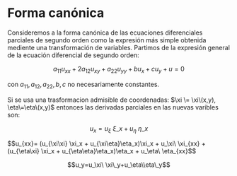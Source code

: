 # Forma canónica
Consideremos a la forma canónica de las ecuaciones diferenciales parciales de segundo orden como la expresión más simple obtenida mediente una transformación de variables.
Partimos de la expresión general de la ecuación diferencial de segundo orden:

$$a_{11} u_{xx} + 2a_{12} u_{xy} + a_{22} u_{yy} + bu_x + cu_y + u = 0$$

con $a_{11}, a_{12}, a_{22}, b, c$ no necesariamente constantes.

Si se usa una trasformacion admisible de coordenadas: $\xi \= \xi\(x,y),  \eta\=\eta\(x,y)$ entonces las derivadas parciales en las nuevas varibles son:

$$u_x=u_\xi\ \xi\_x +u_\eta\ \eta\_x$$

$$u_{xx}= (u_{\xi\\xi\} \xi\_x + u_{\xi\\eta\}\eta\_x)\xi\_x + u_\xi\ \xi\_{xx} + (u_{\eta\\xi\} \xi\_x + u_{\eta\\eta\}\eta\_x)\eta\_x + u_\eta\ \eta\_{xx}$$

$$u_y=u_\xi\ \xi\_y+u_\eta\\eta\_y$$

